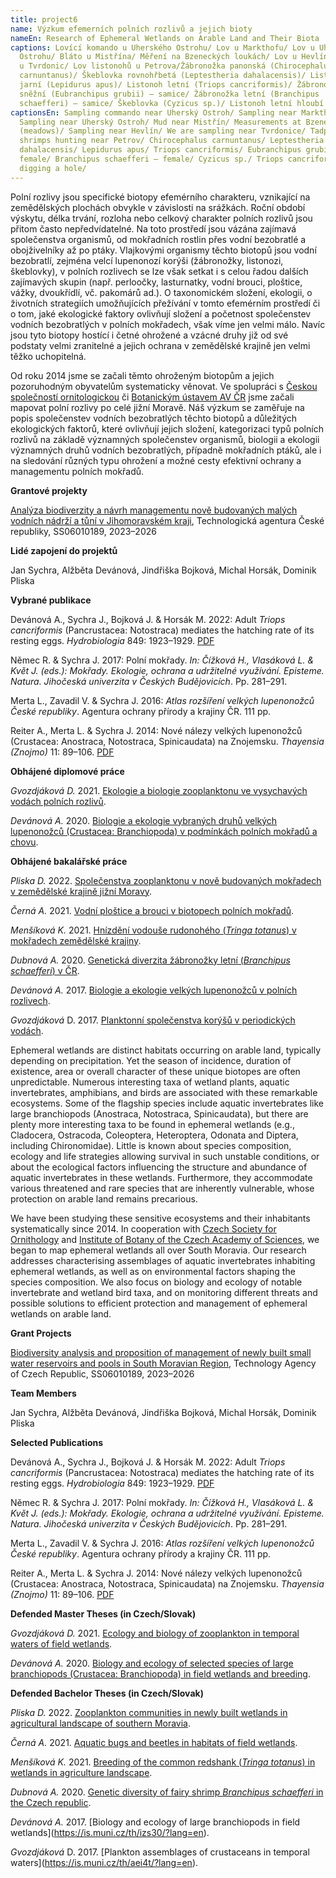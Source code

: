 ```yaml
---
title: project6
name: Výzkum efemerních polních rozlivů a jejich bioty
nameEn: Research of Ephemeral Wetlands on Arable Land and Their Biota
captions: Lovící komando u Uherského Ostrohu/ Lov u Markthofu/ Lov u Uherského
  Ostrohu/ Bláto u Mistřína/ Měření na Bzeneckých loukách/ Lov u Hevlína/ Lovíme
  u Tvrdonic/ Lov listonohů u Petrova/Žábronožka panonská (Chirocephalus
  carnuntanus)/ Škeblovka rovnohřbetá (Leptestheria dahalacensis)/ Listonoh
  jarní (Lepidurus apus)/ Listonoh letní (Triops cancriformis)/ Žábronožka
  sněžní (Eubranchipus grubii) – samice/ Žábronožka letní (Branchipus
  schaefferi) – samice/ Škeblovka (Cyzicus sp.)/ Listonoh letní hloubí důlek/
captionsEn: Sampling commando near Uherský Ostroh/ Sampling near Markthof/
  Sampling near Uherský Ostroh/ Mud near Mistřín/ Measurements at Bzenecké louky
  (meadows)/ Sampling near Hevlín/ We are sampling near Tvrdonice/ Tadpole
  shrimps hunting near Petrov/ Chirocephalus carnuntanus/ Leptestheria
  dahalacensis/ Lepidurus apus/ Triops cancriformis/ Eubranchipus grubii –
  female/ Branchipus schaefferi – female/ Cyzicus sp./ Triops cancriformis is
  digging a hole/
---
```

<div class="cz">
Polní rozlivy jsou specifické biotopy efemérního charakteru, vznikající na zemědělských plochách
obvykle v závislosti na srážkách. Roční období výskytu, délka trvání, rozloha nebo celkový charakter
polních rozlivů jsou přitom často nepředvídatelné. Na toto prostředí jsou vázána zajímavá
společenstva organismů, od mokřadních rostlin přes vodní bezobratlé a obojživelníky až po ptáky.
Vlajkovými organismy těchto biotopů jsou vodní bezobratlí, zejména velcí lupenonozí korýši
(žábronožky, listonozi, škeblovky), v polních rozlivech se lze však setkat i s celou řadou dalších
zajímavých skupin (např. perloočky, lasturnatky, vodní brouci, ploštice, vážky, dvoukřídlí, vč.
pakomárů ad.). O taxonomickém složení, ekologii, o životních strategiích umožňujících přežívání v
tomto efemérním prostředí či o tom, jaké ekologické faktory ovlivňují složení a početnost
společenstev vodních bezobratlých v polních mokřadech, však víme jen velmi málo. Navíc jsou tyto
biotopy hostící i četné ohrožené a vzácné druhy již od své podstaty velmi zranitelné a jejich ochrana v
zemědělské krajině jen velmi těžko uchopitelná.

Od roku 2014 jsme se začali těmto ohroženým biotopům a jejich pozoruhodným obyvatelům
systematicky věnovat. Ve spolupráci s [Českou společností ornitologickou](https://www.birdlife.cz/) či [Botanickým ústavem AV
ČR](https://www.ibot.cas.cz/cs/) jsme začali mapovat polní rozlivy po celé jižní Moravě. Náš výzkum se zaměřuje na popis
společenstev vodních bezobratlých těchto biotopů a důležitých ekologických faktorů, které ovlivňují
jejich složení, kategorizaci typů polních rozlivů na základě významných společenstev organismů,
biologii a ekologii významných druhů vodních bezobratlých, případně mokřadních ptáků, ale i na
sledování různých typu ohrožení a možné cesty efektivní ochrany a managementu polních mokřadů.

**Grantové projekty**

[Analýza biodiverzity a návrh managementu nově budovaných malých vodních nádrží a tůní v Jihomoravském kraji](https://www.sci.muni.cz/vyzkum/resene-projekty/70389), Technologická agentura České republiky, SS06010189, 2023–2026

**Lidé zapojení do projektů**

Jan Sychra, Alžběta Devánová, Jindřiška Bojková, Michal Horsák, Dominik Pliska

<div class="project-publication">

**Vybrané publikace**

Devánová A., Sychra J., Bojková J. & Horsák M. 2022: Adult *Triops cancriformis* (Pancrustacea: Notostraca) mediates the hatching rate of its resting eggs. *Hydrobiologia* 849: 1923–1929. [PDF](https://doi.org/10.1007/s10750-022-04841-9)

Němec R. & Sychra J. 2017: Polní mokřady. *In: Čížková H., Vlasáková L. & Květ J.
(eds.): Mokřady. Ekologie, ochrana a udržitelné využívání. Episteme. Natura. Jihočeská univerzita
v Českých Budějovicích*. Pp. 281–291.

Merta L., Zavadil V. & Sychra J. 2016: *Atlas rozšíření velkých lupenonožců České republiky*.
Agentura ochrany přírody a krajiny ČR. 111 pp.

Reiter A., Merta L. & Sychra J. 2014: Nové nálezy velkých lupenonožců (Crustacea: Anostraca,
Notostraca, Spinicaudata) na Znojemsku. *Thayensia (Znojmo)* 11: 89–106. [PDF](https://nppodyji.env.cz/uploads/soubory/thayensia/cislo11/03_reiter_et_al_89_106_web.pdf)

</div>

<div class="project-theses">

**Obhájené diplomové práce**

*Gvozdjáková D.* 2021. [Ekologie a biologie zooplanktonu ve vysychavých vodách polních rozlivů](https://is.muni.cz/th/jle5m/).

*Devánová A.* 2020. [Biologie a ekologie vybraných druhů velkých lupenonožců (Crustacea: Branchiopoda) v podmínkách polních mokřadů a chovu](https://is.muni.cz/th/xjt62/).

**Obhájené bakalářské práce**

*P﻿liska D.* 2022.  [Společenstva zooplanktonu v nově budovaných mokřadech v zemědělské krajině jižní Moravy](https://is.muni.cz/th/myb3r/).

*Černá A.* 2021. [Vodní ploštice a brouci v biotopech polních mokřadů](https://is.muni.cz/th/zqvfd/).

*Menšíková K.* 2021. [Hnízdění vodouše rudonohého (*Tringa totanus*) v mokřadech zemědělské krajiny](https://is.muni.cz/th/i1z6j/).

*Dubnová A.* 2020. [Genetická diverzita žábronožky letní (*Branchipus schaefferi*) v ČR](https://is.muni.cz/th/peabx/).

*Devánová A.* 2017. [Biologie a ekologie velkých lupenonožců v polních rozlivech](https://is.muni.cz/th/izs30?).

*Gvozdjáková* D. 2017. [Planktonní společenstva korýšů v periodických vodách](https://is.muni.cz/th/aei4t?).

</div>
</div>
<div class="en">
Ephemeral wetlands are distinct habitats occurring on arable land, typically depending on precipitation. Yet the season of incidence, duration of existence, area or overall character of these unique biotopes are often unpredictable. Numerous interesting taxa of wetland plants, aquatic invertebrates, amphibians, and birds are associated with these remarkable ecosystems. Some of the flagship species include aquatic invertebrates like large branchiopods (Anostraca, Notostraca, Spinicaudata), but there are plenty more interesting taxa to be found in ephemeral wetlands (e.g., Cladocera, Ostracoda, Coleoptera, Heteroptera, Odonata and Diptera, including Chironomidae). Little is known about species composition, ecology and life strategies allowing survival in such unstable conditions, or about the ecological factors influencing the structure and abundance of aquatic invertebrates in these wetlands. Furthermore, they accommodate various threatened and rare species that are inherently vulnerable, whose protection on arable land remains precarious.

We have been studying these sensitive ecosystems and their inhabitants systematically since 2014. In cooperation with [Czech Society for Ornithology](https://www.birdlife.org/partners/czechia-czech-society-for-ornithology-cso/) and [Institute of Botany of the Czech Academy of Sciences](https://www.ibot.cas.cz/en/), we began to map ephemeral wetlands all over South Moravia. Our research addresses characterising assemblages of aquatic invertebrates inhabiting ephemeral wetlands, as well as on environmental factors shaping the species composition. We also focus on biology and ecology of notable invertebrate and wetland bird taxa, and on monitoring different threats and possible solutions to efficient protection and management of ephemeral wetlands on arable land.

**Grant Projects**

[Biodiversity analysis and proposition of management of newly built small water reservoirs and pools in South Moravian Region](https://www.sci.muni.cz/en/research/current-projects/70389), Technology Agency of Czech Republic, SS06010189, 2023–2026

**Team Members**

Jan Sychra, Alžběta Devánová, Jindřiška Bojková, Michal Horsák, Dominik Pliska

<div class="project-publication">

**Selected Publications**

Devánová A., Sychra J., Bojková J. & Horsák M. 2022: Adult *Triops cancriformis* (Pancrustacea: Notostraca) mediates the hatching rate of its resting eggs. *Hydrobiologia* 849: 1923–1929. [PDF](https://doi.org/10.1007/s10750-022-04841-9)

Němec R. & Sychra J. 2017: Polní mokřady. *In: Čížková H., Vlasáková L. & Květ J.
(eds.): Mokřady. Ekologie, ochrana a udržitelné využívání. Episteme. Natura. Jihočeská univerzita
v Českých Budějovicích*. Pp. 281–291.

Merta L., Zavadil V. & Sychra J. 2016: *Atlas rozšíření velkých lupenonožců České republiky*.
Agentura ochrany přírody a krajiny ČR. 111 pp.

Reiter A., Merta L. & Sychra J. 2014: Nové nálezy velkých lupenonožců (Crustacea: Anostraca,
Notostraca, Spinicaudata) na Znojemsku. *Thayensia (Znojmo)* 11: 89–106. [PDF](https://nppodyji.env.cz/uploads/soubory/thayensia/cislo11/03_reiter_et_al_89_106_web.pdf)

</div>

<div class="project-theses">

**Defended Master Theses (in Czech/Slovak)**

*Gvozdjáková D.* 2021. [](https://is.muni.cz/th/jle5m/)[Ecology and biology of zooplankton in temporal waters of field wetlands](https://is.muni.cz/th/jle5m/?lang=en).

*Devánová A.* 2020. [](https://is.muni.cz/th/xjt62/)[Biology and ecology of selected species of large branchiopods (Crustacea: Branchiopoda) in field wetlands and breeding](https://is.muni.cz/th/xjt62/?lang=en).

**Defended Bachelor Theses (in Czech/Slovak)**

*P﻿liska D.* 2022. [Zooplankton communities in newly built wetlands in agricultural landscape of southern Moravia](https://is.muni.cz/th/myb3r/?lang=en).

*Černá A.* 2021. [](https://is.muni.cz/th/zqvfd/)[Aquatic bugs and beetles in habitats of field wetlands](https://is.muni.cz/th/zqvfd/?lang=en).

*Menšíková K.* 2021. [](https://is.muni.cz/th/i1z6j/)[Breeding of the common redshank (*Tringa totanus*) in wetlands in agriculture landscape](https://is.muni.cz/th/i1z6j/?lang=en).

*Dubnová A.* 2020. [](https://is.muni.cz/th/peabx/)[Genetic diversity of fairy shrimp *Branchipus schaefferi* in the Czech republic](https://is.muni.cz/th/peabx/?lang=en).

*Devánová A.* 2017. [](https://is.muni.cz/th/izs30?)[Biology and ecology of large branchiopods in field wetlands](https://is.muni.cz/th/izs30/?lang=en).

*Gvozdjáková* D. 2017. [](https://is.muni.cz/th/aei4t?)[Plankton assemblages of crustaceans in temporal waters](https://is.muni.cz/th/aei4t/?lang=en).

</div>
</div>